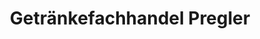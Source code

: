 ---
title: "Getränkefachhandel Pregler"
url: /zeulenroda-triebes/getraenkefachhandel-pregler/
shop: Getränke
---